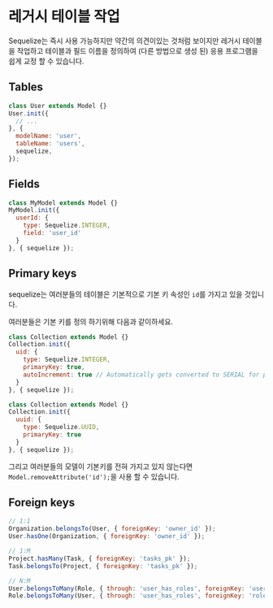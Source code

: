 # 레거시 테이블 작업

Sequelize는 즉시 사용 가능하지만 약간의 의견이있는 것처럼 보이지만 레거시 테이블을 작업하고 테이블과 필드 이름을 정의하여 (다른 방법으로 생성 된) 응용 프로그램을 쉽게 교정 할 수 있습니다.

## Tables
```js
class User extends Model {}
User.init({
  // ...
}, {
  modelName: 'user',
  tableName: 'users',
  sequelize,
});
```

## Fields
```js
class MyModel extends Model {}
MyModel.init({
  userId: {
    type: Sequelize.INTEGER,
    field: 'user_id'
  }
}, { sequelize });
```


## Primary keys

sequelize는 여러분들의 테이블은 기본적으로 기본 키 속성인 `id`를 가지고 있을 것입니다.

여러분들은 기본 키를 정의 하기위해 다음과 같이하세요.

```js
class Collection extends Model {}
Collection.init({
  uid: {
    type: Sequelize.INTEGER,
    primaryKey: true,
    autoIncrement: true // Automatically gets converted to SERIAL for postgres
  }
}, { sequelize });

class Collection extends Model {}
Collection.init({
  uuid: {
    type: Sequelize.UUID,
    primaryKey: true
  }
}, { sequelize });
```

그리고 여러분들의 모델이 기본키를 전혀 가지고 있지 않는다면 `Model.removeAttribute('id');`을 사용 할 수 있습니다.

## Foreign keys
```js
// 1:1
Organization.belongsTo(User, { foreignKey: 'owner_id' });
User.hasOne(Organization, { foreignKey: 'owner_id' });

// 1:M
Project.hasMany(Task, { foreignKey: 'tasks_pk' });
Task.belongsTo(Project, { foreignKey: 'tasks_pk' });

// N:M
User.belongsToMany(Role, { through: 'user_has_roles', foreignKey: 'user_role_user_id' });
Role.belongsToMany(User, { through: 'user_has_roles', foreignKey: 'roles_identifier' });
```
